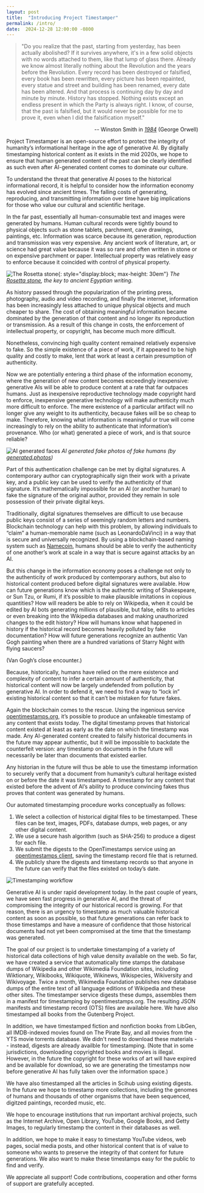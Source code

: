 ```yaml
---
layout: post
title:  "Introducing Project Timestamper"
permalink: /intro/
date:  2024-12-28 12:00:00 -0800
---
```


> "Do you realize that the past, starting from yesterday, has been actually abolished? If it survives anywhere, it's in a few solid objects with no words attached to them, like that lump of glass there. Already we know almost literally nothing about the Revolution and the years before the Revolution. Every record has been destroyed or falsified, every book has been rewritten, every picture has been repainted, every statue and street and building has been renamed, every date has been altered. And that process is continuing day by day and minute by minute. History has stopped. Nothing exists except an endless present in which the Party is always right. I know, of course, that the past is falsified, but it would never be possible for me to prove it, even when I did the falsification myself."

<p style="text-align: right;">-- Winston Smith in <a href='https://gutenberg.net.au/ebooks01/0100021h.html'><i>1984</i></a> (George Orwell)</p>

Project Timestamper is an open-source effort to protect the integrity of humanity’s informational heritage in the age of generative AI. By digitally timestamping historical content as it exists in the mid 2020s, we hope to ensure that human generated content of the past can be clearly identified as such even after AI-generated content comes to dominate our culture.

To understand the threat that generative AI poses to the historical informational record, it is helpful to consider how the information economy has evolved since ancient times. The falling costs of generating, reproducing, and transmitting information over time have big implications for those who value our cultural and scientific heritage.

In the far past, essentially all human-consumable text and images were generated by humans. Human cultural records were tightly bound to physical objects such as stone tablets, parchment, cave drawings, paintings, etc. Information was scarce because its generation, reproduction and transmission was very expensive. Any ancient work of literature, art, or science had great value because it was so rare and often written in stone or on expensive parchment or paper. Intellectual property was relatively easy to enforce because it coincided with control of physical property.

![The Rosetta stone](/assets/img/Rosetta_Stone_BW.jpeg){: style="display:block; max-height: 30em"}
*The [Rosetta stone](https://en.wikipedia.org/wiki/Rosetta_stone), the key to ancient Egyptian writing.*

As history passed through the popularization of the printing press, photography, audio and video recording, and finally the internet, information has been increasingly less attached to unique physical objects and much cheaper to share. The cost of obtaining meaningful information became dominated by the generation of that content and no longer its reproduction or transmission. As a result of this change in costs, the enforcement of intellectual property, or copyright, has become much more difficult.

Nonetheless, convincing high quality content remained relatively expensive to fake. So the simple existence of a piece of work, if it appeared to be high quality and costly to make, lent that work at least a certain presumption of authenticity.

Now we are potentially entering a third phase of the information economy, where the generation of new content becomes exceedingly inexpensive: generative AIs will be able to produce content at a rate that far outpaces humans. Just as inexpensive reproductive technology made copyright hard to enforce, inexpensive generative technology will make authenticity much more difficult to enforce. The mere existence of a particular artifact will no longer give any weight to its authenticity, because fakes will be so cheap to make. Therefore, knowing what information is meaningful or true will come increasingly to rely on the ability to authenticate that information’s provenance. Who (or what) generated a piece of work, and is that source reliable?

![AI generated faces](/assets/img/faces.png)
*AI generated fake photos of fake humans (by [generated.photos](https://generated.photos/))*

Part of this authentication challenge can be met by digital signatures. A contemporary author can cryptographically sign their work with a private key, and a public key can be used to verify the authenticity of that signature. It’s mathematically impossible for an AI (or another human) to fake the signature of the original author, provided they remain in sole possession of their private digital keys.

Traditionally, digital signatures themselves are difficult to use because public keys consist of a series of seemingly random letters and numbers. Blockchain technology can help with this problem, by allowing individuals to “claim” a human-memorable name (such as LeonardoDaVinci) in a way that is secure and universally recognized. By using a blockchain-based naming system such as [Namecoin](https://namecoin.org), humans should be able to verify the authenticity of one another’s work at scale in a way that is secure against attacks by an AI.

But this change in the information economy poses a challenge not only to the authenticity of work produced by contemporary authors, but also to historical content produced before digital signatures were available. How can future generations know which is the authentic writing of Shakespeare, or Sun Tzu, or Rumi, if it’s possible to make plausible imitations in copious quantities? How will readers be able to rely on Wikipedia, when it could be edited by AI bots generating millions of plausible, but false, edits to articles or even breaking into the Wikipedia databases and making unauthorized changes to the edit history? How will humans know what happened in history if the historical record becomes heavily polluted by fake documentation? How will future generations recognize an authentic Van Gogh painting when there are a hundred variations of Starry Night with flying saucers?

(Van Gogh’s close encounter.)

Because, historically, humans have relied on the mere existence and complexity of content to infer a certain amount of authenticity, that historical content will now be largely undefended from pollution by generative AI. In order to defend it, we need to find a way to “lock in” existing historical content so that it can’t be mistaken for future fakes.

Again the blockchain comes to the rescue. Using the ingenious service [opentimestamps.org](https://opentimestamps.org), it’s possible to produce an unfakeable timestamp of any content that exists today. The digital timestamp proves that historical content existed at least as early as the date on which the timestamp was made. Any AI-generated content created to falsify historical documents in the future may appear authentic, but it will be impossible to backdate the counterfeit version: any timestamp on documents in the future will necessarily be later than documents that existed earlier.

Any historian in the future will thus be able to use the timestamp information to securely verify that a document from humanity’s cultural heritage existed on or before the date it was timestamped. A timestamp for any content that existed before the advent of AI’s ability to produce convincing fakes thus proves that content was generated by humans.

Our automated timestamping procedure works conceptually as follows:

1. We select a collection of historical digital files to be timestamped. These files can be text, images, PDFs, database dumps, web pages, or any other digital content.
2. We use a secure hash algorithm (such as SHA-256) to produce a digest for each file.
3. We submit the digests to the OpenTimestamps service using an [opentimestamps client](https://www.npmjs.com/package/opentimestamps), saving the timestamp record file that is returned.
4. We publicly share the digests and timestamp records so that anyone in the future can verify that the files existed on today’s date.

![Timestamping workflow](/assets/img/timestamping-flow.png)

Generative AI is under rapid development today. In the past couple of years, we have seen fast  progress in generative AI, and the threat of compromising the integrity of our historical record is growing. For that reason, there is an urgency to timestamp as much valuable historical content as soon as possible, so that future generations can refer back to those timestamps and have a measure of confidence that those historical documents had not yet been compromised at the time that the timestamp was generated.

The goal of our project is to undertake timestamping of a variety of historical data collections of high value density available on the web. So far, we have created a service that automatically time stamps the database dumps of Wikipedia and other Wikimedia Foundation sites, including Wiktionary, Wikibooks, Wikiquote, Wikinews, Wikispecies, Wikiversity and Wikivoyage. Twice a month, Wikimedia Foundation publishes new database dumps of the entire text of all language editions of Wikipedia and these other sites. The timestamper service digests these dumps, assembles them in a manifest for timestamping by opentimestamps.org. The resulting JSON manifests and timestamp record (OTS) files are available here. We have also timestamped all books from the Gutenberg Project.

In addition, we have timestamped fiction and nonfiction books from LibGen, all IMDB-indexed movies found on The Pirate Bay, and all movies from the YTS movie torrents database. We didn't need to download these materials -- instead, digests are already availble for timestamping. (Note that in some jurisdictions, downloading copyrighted books and movies is illegal. However, in the future the copyright for these works of art will have expired and be available for download, so we are generating the timestamps now before generative AI has fully
taken over the information space.)

We have also timestamped all the articles in Scihub using existing digests. In the future we hope to timestamp more collections, including the genomes of humans and thousands of other organisms that have been sequenced, digitzed paintings, recorded music, etc.

We hope to encourage institutions that run important archival projects, such as the Internet Archive, Open Library, YouTube, Google Books, and Getty Images, to regularly timestamp the content in their databases as well.

In addition, we hope to make it easy to timestamp YouTube videos, web pages, social media posts, and other historical content that is of value to someone who wants to preserve the integrity of that content for future generations. We also want to make these timestamps easy for the public to find and verify.

We appreciate all support! Code contributions, cooperation and other forms of support are gratefully accepted.



